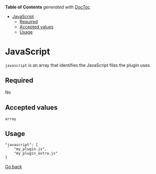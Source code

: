 <!-- START doctoc generated TOC please keep comment here to allow auto update -->
<!-- DON'T EDIT THIS SECTION, INSTEAD RE-RUN doctoc TO UPDATE -->
**Table of Contents**  *generated with [DocToc](https://github.com/thlorenz/doctoc)*

- [JavaScript](#javascript)
  - [Required](#required)
  - [Accepted values](#accepted-values)
  - [Usage](#usage)

<!-- END doctoc generated TOC please keep comment here to allow auto update -->

# JavaScript

`javascript` is an array that identifies the JavaScript files the plugin uses.

## Required
No

## Accepted values
`array`

## Usage
```
"javascript": [
	"my_plugin.js",
	"my_plugin_extra.js"
]
```

[Go back](MANIFEST.md)
